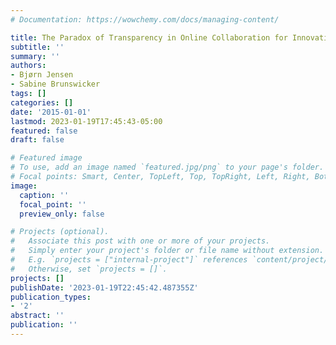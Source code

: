 ```yaml
---
# Documentation: https://wowchemy.com/docs/managing-content/

title: The Paradox of Transparency in Online Collaboration for Innovation
subtitle: ''
summary: ''
authors:
- Bjørn Jensen
- Sabine Brunswicker
tags: []
categories: []
date: '2015-01-01'
lastmod: 2023-01-19T17:45:43-05:00
featured: false
draft: false

# Featured image
# To use, add an image named `featured.jpg/png` to your page's folder.
# Focal points: Smart, Center, TopLeft, Top, TopRight, Left, Right, BottomLeft, Bottom, BottomRight.
image:
  caption: ''
  focal_point: ''
  preview_only: false

# Projects (optional).
#   Associate this post with one or more of your projects.
#   Simply enter your project's folder or file name without extension.
#   E.g. `projects = ["internal-project"]` references `content/project/deep-learning/index.md`.
#   Otherwise, set `projects = []`.
projects: []
publishDate: '2023-01-19T22:45:42.487355Z'
publication_types:
- '2'
abstract: ''
publication: ''
---
```

